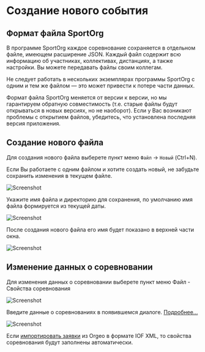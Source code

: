 # Создание нового события

## Формат файла SportOrg

В программе SportOrg каждое соревнование сохраняется в отдельном файле, имеющем расширение JSON.
Каждый файл содержит всю информацию об участниках, коллективах, дистанциях, а также настройки. 
Вы можете передавать файлы своим коллегам. 

Не следует работать в нескольких экземплярах программы SportOrg с одним и тем же файлом — это может привести к потере части данных. 

Формат файла SportOrg меняется от версии к версии, но мы гарантируем обратную совместимость (т.е. старые файлы будут открываться в новых версиях, но не наоборот).
Если у Вас возникают проблемы с открытием файлов, убедитесь, что установлена последняя версия приложения.

## Создание нового файла

Для создания нового файла выберете пункт меню `Файл` -> `Новый` (Ctrl+N).

Если Вы работаете с одним файлом и хотите создать новый, не забудьте сохранить изменения в текущем файле.

![Screenshot](../../img/file_new.png)

Укажите имя файла и директорию для сохранения, по умолчанию имя файла формируется из текущей даты.

![Screenshot](../../img/file_new_enter_filename.png)

После создания нового файла его имя будет показано в верхней части окна.

![Screenshot](../../img/file_new_created.png)

## Изменение данных о соревновании

Для изменения данных о соревновании выберете пункт меню Файл - Свойства соревнования

![Screenshot](../../img/file_event_properties.png)

Введите данные о соревнованиях в появившемся диалоге. [Подробнее...](../../ui/dialogs/dialog_event_properties.md)

![Screenshot](../../img/dialog_event_properties.png)

Если [импортировать заявки](../../user-guide/import_entries.md) из Orgeo в формате IOF XML,
то свойства соревнования будут заполнены автоматически.

